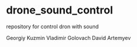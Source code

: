 # drone_sound_control
repository for control dron with sound

Georgiy Kuzmin
Vladimir Golovach
David Artemyev
